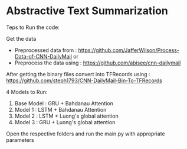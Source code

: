 # Abstractive Text Summarization

Teps to Run the code:

Get the data
  -   Preprocessed data from : https://github.com/JafferWilson/Process-Data-of-CNN-DailyMail
  or 
  -   Preprocess the data using : https://github.com/abisee/cnn-dailymail
  
After getting the binary files convert into TFRecords using : https://github.com/steph1793/CNN-DailyMail-Bin-To-TFRecords

4 Models to Run:

1. Base Model : GRU + Bahdanau Attention
2. Model 1 : LSTM + Bahdanau Attention
3. Model 2 : LSTM + Luong's global attention
4. Model 3 : GRU + Luong's global attention


Open the respective folders and run the main.py with appropriate parameters
